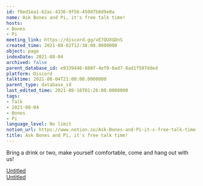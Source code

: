 ```yaml
---
id: f8ed1ea1-62ac-4336-9f56-450d7b8d9e0a
name: Ask Bones and Pi, it's free talk time!
hosts:
- Bones
- Pi
meeting_link: https://discord.gg/vE7QUXGDnS
created_time: 2021-08-02T12:38:00.0000000
object: page
indexDate: 2021-08-04
archived: false
parent_database_id: e9339446-880f-4ef0-8ad7-8ad1f507dded
platform: Discord
talktime: 2021-08-04T21:00:00.0000000
parent_type: database_id
last_edited_time: 2021-08-16T01:26:00.0000000
tags:
- Talk
- 2021-08-04
- Bones
- Pi
language_level: No limit
notion_url: https://www.notion.so/Ask-Bones-and-Pi-it-s-free-talk-time-f8ed1ea162ac43369f56450d7b8d9e0a
title: Ask Bones and Pi, it's free talk time!
---
```


Bring a drink or two, make yourself comfortable, come and hang out with us!

[Untitled](https://www.notion.so/12c4a9e645d54aefa860b5f927a0b220)   
[Untitled](https://www.notion.so/482e61b02b9c4456b2b4fe86bb7544c6)   







